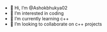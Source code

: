 - 👋 Hi, I’m @Ashokbhukya02
- 👀 I’m interested in coding
- 🌱 I’m currently learning c++
- 💞️ I’m looking to collaborate on c++ projects 
